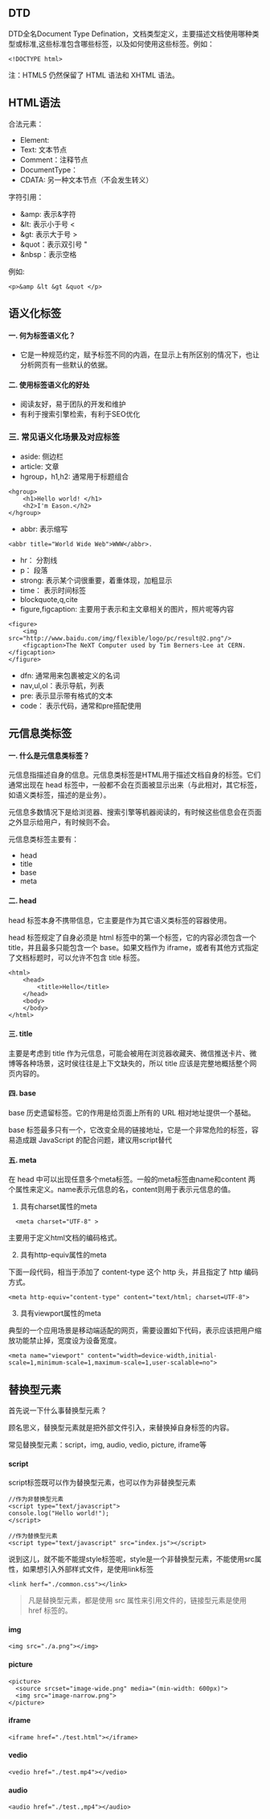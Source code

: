 ## DTD

DTD全名Document Type Defination，文档类型定义，主要描述文档使用哪种类型或标准,这些标准包含哪些标签，以及如何使用这些标签。例如：
```
<!DOCTYPE html>
```
注：HTML5 仍然保留了 HTML 语法和 XHTML 语法。

## HTML语法

合法元素：
* Element: <tagName></tagName>
* Text: 文本节点
* Comment：注释节点 <!-- --> 
* DocumentType：<!Doctype html>
* CDATA: 另一种文本节点（不会发生转义）

字符引用：
* &amp: 表示&字符
* &lt: 表示小于号 <
* &gt: 表示大于号 > 
* &quot：表示双引号 "
* &nbsp：表示空格

例如:
```
<p>&amp &lt &gt &quot </p>
```

## 语义化标签
#### 一. 何为标签语义化？

* 它是一种规范约定，赋予标签不同的内涵，在显示上有所区别的情况下，也让分析网页有一些默认的依据。

#### 二. 使用标签语义化的好处


* 阅读友好，易于团队的开发和维护
* 有利于搜索引擎检索，有利于SEO优化


### 三. 常见语义化场景及对应标签

* aside: 侧边栏
* article: 文章
* hgroup，h1,h2: 通常用于标题组合
```
<hgroup>
    <h1>Hello world! </h1>
    <h2>I'm Eason.</h2>
</hgroup>
```
* abbr: 表示缩写
```
<abbr title="World Wide Web">WWW</abbr>.
```
* hr： 分割线
* p： 段落
* strong: 表示某个词很重要，着重体现，加粗显示
* time： 表示时间标签
* blockquote,q,cite
* figure,figcaption: 主要用于表示和主文章相关的图片，照片呢等内容
```
<figure>
    <img src="http://www.baidu.com/img/flexible/logo/pc/result@2.png"/>
    <figcaption>The NeXT Computer used by Tim Berners-Lee at CERN.</figcaption>
</figure>
```
* dfn: 通常用来包裹被定义的名词
* nav,ul,ol：表示导航，列表
* pre: 表示显示带有格式的文本
* code： 表示代码，通常和pre搭配使用



## 元信息类标签

#### 一. 什么是元信息类标签？

元信息指描述自身的信息。元信息类标签是HTML用于描述文档自身的标签。它们通常出现在 head 标签中，一般都不会在页面被显示出来（与此相对，其它标签，如语义类标签，描述的是业务）。

元信息多数情况下是给浏览器、搜索引擎等机器阅读的，有时候这些信息会在页面之外显示给用户，有时候则不会。

元信息类标签主要有：
* head
* title
* base
* meta

#### 二. head
head 标签本身不携带信息，它主要是作为其它语义类标签的容器使用。

head 标签规定了自身必须是 html 标签中的第一个标签，它的内容必须包含一个 title，并且最多只能包含一个 base。如果文档作为 iframe，或者有其他方式指定了文档标题时，可以允许不包含 title 标签。
```
<html>
    <head>
        <title>Hello</title>
    </head>
    <body>
    </body>
</html>
```
#### 三. title
主要是考虑到 title 作为元信息，可能会被用在浏览器收藏夹、微信推送卡片、微博等各种场景，这时侯往往是上下文缺失的，所以 title 应该是完整地概括整个网页内容的。

#### 四. base

base 历史遗留标签。它的作用是给页面上所有的 URL 相对地址提供一个基础。

base 标签最多只有一个，它改变全局的链接地址，它是一个非常危险的标签，容易造成跟 JavaScript 的配合问题，建议用script替代

#### 五. meta
在 head 中可以出现任意多个meta标签。一般的meta标签由name和content 两个属性来定义。name表示元信息的名，content则用于表示元信息的值。

1. 具有charset属性的meta

```
  <meta charset="UTF-8" >
```
主要用于定义html文档的编码格式。


2. 具有http-equiv属性的meta

下面一段代码，相当于添加了 content-type 这个 http 头，并且指定了 http 编码方式。
```
<meta http-equiv="content-type" content="text/html; charset=UTF-8">
```

3. 具有viewport属性的meta

典型的一个应用场景是移动端适配的网页，需要设置如下代码，表示应该把用户缩放功能禁止掉，宽度设为设备宽度。
```
<meta name="viewport" content="width=device-width,initial-scale=1,minimum-scale=1,maximum-scale=1,user-scalable=no">
```

## 替换型元素

首先说一下什么事替换型元素？

顾名思义，替换型元素就是把外部文件引入，来替换掉自身标签的内容。

常见替换型元素：script，img, audio, vedio, picture, iframe等

#### script

script标签既可以作为替换型元素，也可以作为非替换型元素
```
//作为非替换型元素
<script type="text/javascript">
console.log("Hello world!");
</script>

//作为替换型元素
<script type="text/javascript" src="index.js"></script>
```
说到这儿，就不能不能提style标签呢，style是一个非替换型元素，不能使用src属性，如果想引入外部样式文件，是使用link标签

```
<link herf="./common.css"></link>
```
> 凡是替换型元素，都是使用 src 属性来引用文件的，链接型元素是使用 href 标签的。

#### img
```
<img src="./a.png"></img>
```
#### picture
```
<picture>
  <source srcset="image-wide.png" media="(min-width: 600px)">
  <img src="image-narrow.png">
</picture>
```

#### iframe
```
<iframe href="./test.html"></iframe>
```
#### vedio
```
<vedio href="./test.mp4"></vedio>
```
#### audio
```
<audio href="./test.,mp4"></audio>
```

